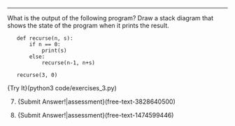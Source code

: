 ----------------

What is the output of the following program? Draw a stack diagram that shows the state of the program when it prints the result.

       def recurse(n, s):
           if n == 0:
               print(s)
           else:
               recurse(n-1, n+s)

       recurse(3, 0)
    
{Try It}(python3 code/exercises_3.py)
    

7.  {Submit Answer!|assessment}(free-text-3828640500)


8. {Submit Answer!|assessment}(free-text-1474599446)